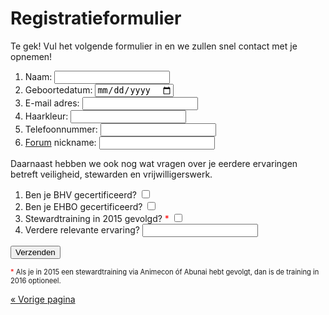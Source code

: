 # Registratieformulier

Te gek! Vul het volgende formulier in en we zullen snel contact met je opnemen!

<p style="display: none" id="error" class="error">Eén van de velden was niet goed ingevuld, sorry! Probeer het nog eens.</p>
<script>
if (document.location.hash == '#error')
  document.getElementById('error').style.display = 'block';
</script>

<form action="registratie.php" method="post">
  <ol>
    <li>
      <label for="naam">Naam:</label>
      <input type="text" required name="naam" id="naam" />
    </li>
    <li>
      <label for="geboortedatum">Geboortedatum:</label>
      <input type="date" required name="geboortedatum" id="geboortedatum" />
    </li>
    <li>
      <label for="email">E-mail adres:</label>
      <input type="email" name="email" id="email" />
    </li>
    <li>
      <label for="haarkleur">Haarkleur:</label>
      <input type="text" required name="haarkleur" id="haarkleur" />
    </li>
    <li>
      <label for="telefoonnummer">Telefoonnummer:</label>
      <input type="text" required name="telefoonnummer" id="telefoonnummer" />
    </li>
    <li>
      <label for="forumnickname"><a href="https://forum.animecon.nl" target="_blank">Forum</a> nickname:</label>
      <input type="text" name="forumnickname" id="forumnickname" />
    </li>
  </ol>

Daarnaast hebben we ook nog wat vragen over je eerdere ervaringen betreft veiligheid, stewarden en
vrijwilligerswerk.

  <ol>
    <li>
      <label for="bhv">Ben je BHV gecertificeerd?</label>
      <input type="checkbox" name="bhv" id="bhv" />
    </li>
    <li>
      <label for="ehbo">Ben je EHBO gecertificeerd?</label>
      <input type="checkbox" name="ehbo" id="ehbo" />
    </li>
    <li>
      <label for="stewardtraining">Stewardtraining in 2015 gevolgd? <span style="color: red">*</span></label>
      <input type="checkbox" name="stewardtraining" id="stewardtraining" />
    </li>
    <li>
      <label for="ervaring">Verdere relevante ervaring?</label>
      <input type="text" name="ervaring" id="ervaring" />
    </li>
  </ol>

  <input type="submit" value="Verzenden" />
</form>

<span style="font-size: .8em"><span style="color: red">*</span> Als je in 2015 een stewardtraining
via Animecon óf Abunai hebt gevolgt, dan is de training in 2016 optioneel.</span>

[« Vorige pagina](index.html)
